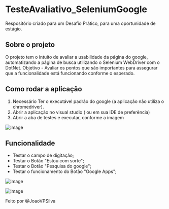 # TesteAvaliativo_SeleniumGoogle

Respositório criado para um Desafio Prático, para uma oportunidade de estágio.

## Sobre o projeto 

O projeto tem o intuito de avaliar a usabilidade da página do google, automatizando a página de busca utilizando o Selenium WebDriver com o DotNet. 
Objetivo - Avaliar os pontos que são importantes para assegurar que a funcionalidade está funcionando conforme o esperado.

## Como rodar a aplicação 

1. Necessário Ter o executável padrão do google (a aplicação não utiliza o chromedriver).
2. Abrir a aplicação no visual studio ( ou em sua IDE de preferência)
3. Abrir a aba de testes e executar, conforme a imagem
  
  ![image](https://user-images.githubusercontent.com/97995954/210177836-0b81b45a-48c7-4026-8014-d60babdda127.png)

## Funcionalidade

* Testar o campo de digitação;
* Testar o Botão "Estou com sorte";
* Testar o Botão "Pesquisa do google";
* Testar o funcionamento do Botão "Google Apps";

![image](https://user-images.githubusercontent.com/97995954/210177936-564d10b3-eaed-4fe6-b4e1-0ecc063793ba.png)

![image](https://user-images.githubusercontent.com/97995954/210177939-d67f525d-cca6-4fe5-bd9f-e2dd4080069e.png)


Feito por @JoaoVPSilva
